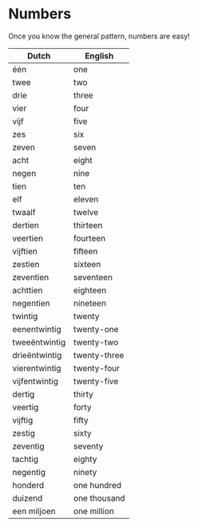 # Numbers

Once you know the general pattern, numbers are easy!

| Dutch         | English      |
|---------------|--------------|
| één           | one          |
| twee          | two          |
| drie          | three        |
| vier          | four         |
| vijf          | five         |
| zes           | six          |
| zeven         | seven        |
| acht          | eight        |
| negen         | nine         |
| tien          | ten          |
| elf           | eleven       |
| twaalf        | twelve       |
| dertien       | thirteen     |
| veertien      | fourteen     |
| vijftien      | fifteen      |
| zestien       | sixteen      |
| zeventien     | seventeen    |
| achttien      | eighteen     |
| negentien     | nineteen     |
| twintig       | twenty       |
| eenentwintig  | twenty-one   |
| tweeëntwintig | twenty-two   |
| drieëntwintig | twenty-three |
| vierentwintig | twenty-four  |
| vijfentwintig | twenty-five  |
| dertig        | thirty       |
| veertig       | forty        |
| vijftig       | fifty        |
| zestig        | sixty        |
| zeventig      | seventy      |
| tachtig       | eighty       |
| negentig      | ninety       |
| honderd       | one hundred  |
| duizend       | one thousand |
| een miljoen   | one million  |